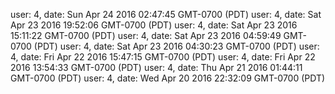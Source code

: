 user: 4, date: Sun Apr 24 2016 02:47:45 GMT-0700 (PDT)
user: 4, date: Sat Apr 23 2016 19:52:06 GMT-0700 (PDT)
user: 4, date: Sat Apr 23 2016 15:11:22 GMT-0700 (PDT)
user: 4, date: Sat Apr 23 2016 04:59:49 GMT-0700 (PDT)
user: 4, date: Sat Apr 23 2016 04:30:23 GMT-0700 (PDT)
user: 4, date: Fri Apr 22 2016 15:47:15 GMT-0700 (PDT)
user: 4, date: Fri Apr 22 2016 13:54:33 GMT-0700 (PDT)
user: 4, date: Thu Apr 21 2016 01:44:11 GMT-0700 (PDT)
user: 4, date: Wed Apr 20 2016 22:32:09 GMT-0700 (PDT)
